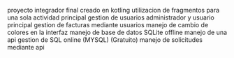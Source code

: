 proyecto integrador final 
creado en kotling 
utilizacion de fragmentos para una sola actividad principal
gestion de usuarios administrador y usuario principal
gestion de facturas mediante usuarios
manejo de cambio de colores en la interfaz 
manejo de base de datos SQLite offline
manejo de una api gestion de SQL online (MYSQL) (Gratuito)
manejo de solicitudes mediante api
